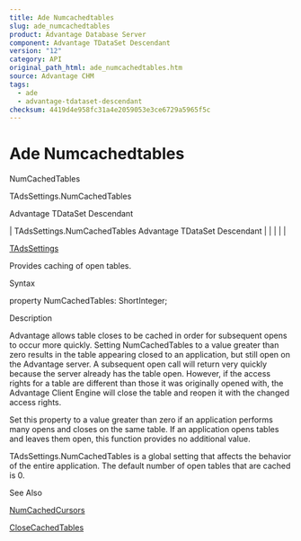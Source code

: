 ```yaml
---
title: Ade Numcachedtables
slug: ade_numcachedtables
product: Advantage Database Server
component: Advantage TDataSet Descendant
version: "12"
category: API
original_path_html: ade_numcachedtables.htm
source: Advantage CHM
tags:
  - ade
  - advantage-tdataset-descendant
checksum: 4419d4e958fc31a4e2059053e3ce6729a5965f5c
---
```


# Ade Numcachedtables

NumCachedTables

TAdsSettings.NumCachedTables

Advantage TDataSet Descendant

| TAdsSettings.NumCachedTables  Advantage TDataSet Descendant |  |  |  |  |

[TAdsSettings](ade_tadssettings_7.md)

Provides caching of open tables.

Syntax

property NumCachedTables: ShortInteger;

Description

Advantage allows table closes to be cached in order for subsequent opens to occur more quickly. Setting NumCachedTables to a value greater than zero results in the table appearing closed to an application, but still open on the Advantage server. A subsequent open call will return very quickly because the server already has the table open. However, if the access rights for a table are different than those it was originally opened with, the Advantage Client Engine will close the table and reopen it with the changed access rights.

Set this property to a value greater than zero if an application performs many opens and closes on the same table. If an application opens tables and leaves them open, this function provides no additional value.

TAdsSettings.NumCachedTables is a global setting that affects the behavior of the entire application. The default number of open tables that are cached is 0.

See Also

[NumCachedCursors](ade_numcachedcursors.md)

[CloseCachedTables](ade_closecachedtables.md)
